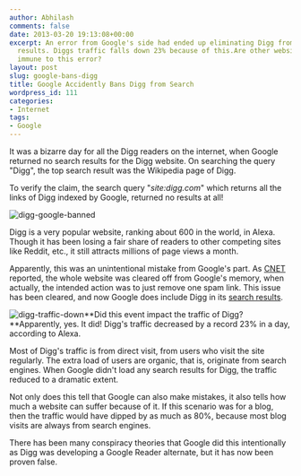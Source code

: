 ```yaml
---
author: Abhilash
comments: false
date: 2013-03-20 19:13:08+00:00
excerpt: An error from Google's side had ended up eliminating Digg from Google's search
  results. Diggs traffic falls down 23% because of this.Are other websites or blogs
  immune to this error?
layout: post
slug: google-bans-digg
title: Google Accidently Bans Digg from Search
wordpress_id: 111
categories:
- Internet
tags:
- Google
---
```


It was a bizarre day for all the Digg readers on the internet, when Google returned no search results for the Digg website. On searching the query "Digg", the top search result was the Wikipedia page of Digg.

To verify the claim, the search query "_site:digg.com_" which returns all the links of Digg indexed by Google, returned no results at all!


![digg-google-banned](https://techcovered.github.io/images/digg-google-banned.png)


Digg is a very popular website, ranking about 600 in the world, in Alexa. Though it has been losing a fair share of readers to other competing sites like Reddit, etc., it still attracts millions of page views a month.

Apparently, this was an unintentional mistake from Google's part. As [CNET ](http://news.cnet.com/8301-1023_3-57575389-93/google-admits-to-accidentally-eliminating-digg-from-search/)reported, the whole website was cleared off from Google's memory, when actually, the intended action was to just remove one spam link. This issue has been cleared, and now Google does include Digg in its [search results](http://www.google.com/search?q=digg).

![digg-traffic-down](https://techcovered.github.io/images/digg-traffic-down.png)**Did this event impact the traffic of Digg? **Apparently, yes. It did! Digg's traffic decreased by a record 23% in a day, according to Alexa.

Most of Digg's traffic is from direct visit, from users who visit the site regularly. The extra load of users are organic, that is, originate from search engines. When Google didn't load any search results for Digg, the traffic reduced to a dramatic extent.

Not only does this tell that Google can also make mistakes, it also tells how much a website can suffer because of it. If this scenario was for a blog, then the traffic would have dipped by as much as 80%, because most blog visits are always from search engines.

There has been many conspiracy theories that Google did this intentionally as Digg was developing a Google Reader alternate, but it has now been proven false.
